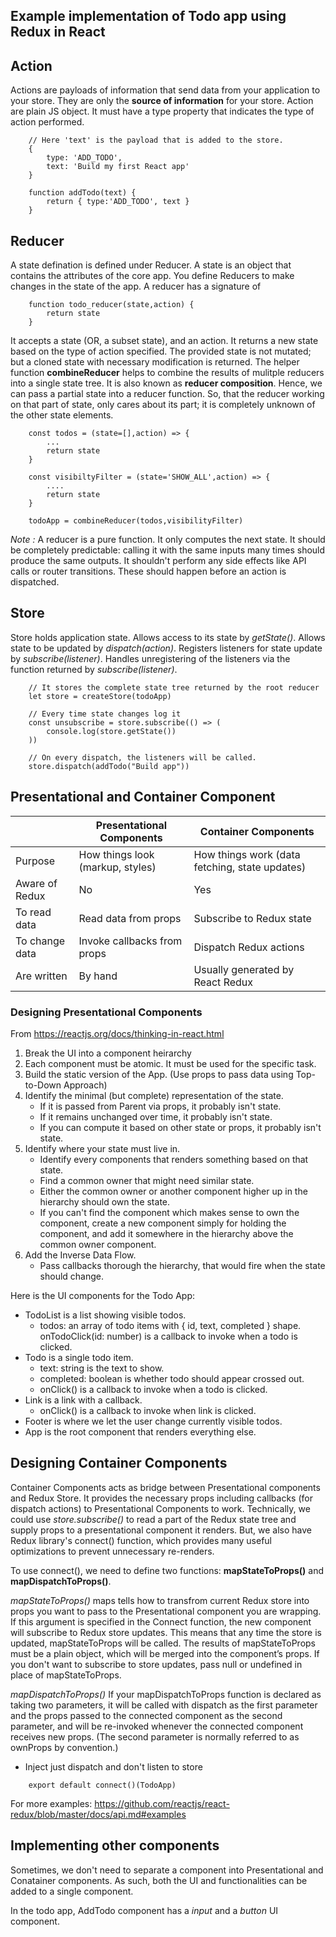 ## Example implementation of Todo app using Redux in React

## Action
Actions are payloads of information that send data from your application to your store.
They are only the __source of information__ for your store.
Action are plain JS object. 
It must have a type property that indicates the type of action performed.
```
    // Here 'text' is the payload that is added to the store.
    {
        type: 'ADD_TODO',
        text: 'Build my first React app'
    }

    function addTodo(text) {
        return { type:'ADD_TODO', text }
    }
```


## Reducer
A state defination is defined under Reducer.
A state is an object that contains the attributes of the core app.
You define Reducers to make changes in the state of the app.
A reducer has a signature of
```
    function todo_reducer(state,action) {
        return state
    }
```
It accepts a state (OR, a subset state), and an action.
It returns a new state based on the type of action specified.
The provided state is not mutated; but a cloned state with necessary modification is returned.
The helper function __combineReducer__ helps to combine the results of mulitple reducers into a single state tree. It is also known as __reducer composition__.
Hence, we can pass a partial state into a reducer function.
So, that the reducer working on that part of state, only cares about its part; it is completely unknown of the other state elements.
```
    const todos = (state=[],action) => {
        ...
        return state
    }

    const visibiltyFilter = (state='SHOW_ALL',action) => {
        ....
        return state
    }

    todoApp = combineReducer(todos,visibilityFilter)
```
_Note :_ A reducer is a pure function. It only computes the next state. It should be completely predictable: calling it with the same inputs many times should produce the same outputs. It shouldn't perform any side effects like API calls or router transitions. These should happen before an action is dispatched.


## Store

Store holds application state. 
Allows access to its state by _getState()_.
Allows state to be updated by _dispatch(action)_.
Registers listeners for state update by _subscribe(listener)_.
Handles unregistering of the listeners via the function returned by _subscribe(listener)_.

```
    // It stores the complete state tree returned by the root reducer
    let store = createStore(todoApp)
    
    // Every time state changes log it
    const unsubscribe = store.subscribe(() => (
        console.log(store.getState())
    ))

    // On every dispatch, the listeners will be called.
    store.dispatch(addTodo("Build app"))
```


## Presentational and Container Component

|                | Presentational Components        | Container Components                          |
|----------------|----------------------------------|-----------------------------------------------|
| Purpose 	     | How things look (markup, styles) | How things work (data fetching, state updates)|
| Aware of Redux | No                               | Yes                                           |
| To read data 	 | Read data from props 	        | Subscribe to Redux state                      | 
| To change data | Invoke callbacks from props      | Dispatch Redux actions                        |
| Are written 	 | By hand 	                        | Usually generated by React Redux              |


### Designing Presentational Components
From https://reactjs.org/docs/thinking-in-react.html

1.  Break the UI into a component heirarchy 
2.  Each component must be atomic. It must be used for the specific task.
3.  Build the static version of the App. (Use props to pass data using Top-to-Down Approach)
4.  Identify the minimal (but complete) representation of the state.
    -   If it is passed from Parent via props, it probably isn't state.
    -   If it remains unchanged over time, it probably isn't state.
    -   If you can compute it based on other state or props, it probably isn't state.
5.  Identify where your state must live in.
    -   Identify every components that renders something based on that state.
    -   Find a common owner that might need similar state.
    -   Either the common owner or another component higher up in the hierarchy should own the state.
    -   If you can't find the component which makes sense to own the component,
        create a new component simply for holding the component,
        and add it somewhere in the hierarchy above the common owner component.
6.  Add the Inverse Data Flow.
    -   Pass callbacks thorough the hierarchy, that would fire when the state should change.


Here is the UI components for the Todo App:
-   TodoList is a list showing visible todos.
    -   todos: an array of todo items with { id, text, completed } shape.
        onTodoClick(id: number) is a callback to invoke when a todo is clicked.
-   Todo is a single todo item.
    -   text: string is the text to show.
    -   completed: boolean is whether todo should appear crossed out.
    -   onClick() is a callback to invoke when a todo is clicked.
-   Link is a link with a callback.
    -   onClick() is a callback to invoke when link is clicked.
-   Footer is where we let the user change currently visible todos.
-   App is the root component that renders everything else.

## Designing Container Components
Container Components acts as bridge between Presentational components and Redux Store.
It provides the necessary props including callbacks (for dispatch actions) to Presentational Components to work.
Technically, we could use _store.subscribe()_ to read a part of the Redux state tree and supply props to a presentational component it renders. 
But, we also have Redux library's connect() function, which provides many useful optimizations to prevent unnecessary re-renders. 

To use connect(), we need to define two functions:
__mapStateToProps()__ and __mapDispatchToProps()__.

_mapStateToProps()_ maps tells how to transfrom current Redux store into props you want to pass to the
Presentational component you are wrapping.  
If this argument is specified in the Connect function, the new component will subscribe to Redux store updates. This means that any time the store is updated, mapStateToProps will be called. The results of mapStateToProps must be a plain object, which will be merged into the component’s props. If you don't want to subscribe to store updates, pass null or undefined in place of mapStateToProps.

_mapDispatchToProps()_
If your mapDispatchToProps function is declared as taking two parameters, it will be called with dispatch as the first parameter and the props passed to the connected component as the second parameter, and will be re-invoked whenever the connected component receives new props. (The second parameter is normally referred to as ownProps by convention.)

-   Inject just dispatch and don't listen to store
```
    export default connect()(TodoApp)
```
For more examples:
https://github.com/reactjs/react-redux/blob/master/docs/api.md#examples

## Implementing other components

Sometimes, we don't need to separate a component into Presentational and Conatainer components.
As such, both the UI and functionalities can be added to a single component.

In the todo app, 
AddTodo component has a _input_ and a _button_ UI component.